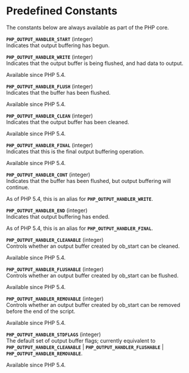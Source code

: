 Predefined Constants
====================

The constants below are always available as part of the PHP core.

**`PHP_OUTPUT_HANDLER_START`** (<span class="type">integer</span>)  
Indicates that output buffering has begun.

**`PHP_OUTPUT_HANDLER_WRITE`** (<span class="type">integer</span>)  
Indicates that the output buffer is being flushed, and had data to
output.

Available since PHP 5.4.

**`PHP_OUTPUT_HANDLER_FLUSH`** (<span class="type">integer</span>)  
Indicates that the buffer has been flushed.

Available since PHP 5.4.

**`PHP_OUTPUT_HANDLER_CLEAN`** (<span class="type">integer</span>)  
Indicates that the output buffer has been cleaned.

Available since PHP 5.4.

**`PHP_OUTPUT_HANDLER_FINAL`** (<span class="type">integer</span>)  
Indicates that this is the final output buffering operation.

Available since PHP 5.4.

**`PHP_OUTPUT_HANDLER_CONT`** (<span class="type">integer</span>)  
Indicates that the buffer has been flushed, but output buffering will
continue.

As of PHP 5.4, this is an alias for **`PHP_OUTPUT_HANDLER_WRITE`**.

**`PHP_OUTPUT_HANDLER_END`** (<span class="type">integer</span>)  
Indicates that output buffering has ended.

As of PHP 5.4, this is an alias for **`PHP_OUTPUT_HANDLER_FINAL`**.

**`PHP_OUTPUT_HANDLER_CLEANABLE`** (<span class="type">integer</span>)  
Controls whether an output buffer created by <span
class="function">ob\_start</span> can be cleaned.

Available since PHP 5.4.

**`PHP_OUTPUT_HANDLER_FLUSHABLE`** (<span class="type">integer</span>)  
Controls whether an output buffer created by <span
class="function">ob\_start</span> can be flushed.

Available since PHP 5.4.

**`PHP_OUTPUT_HANDLER_REMOVABLE`** (<span class="type">integer</span>)  
Controls whether an output buffer created by <span
class="function">ob\_start</span> can be removed before the end of the
script.

Available since PHP 5.4.

**`PHP_OUTPUT_HANDLER_STDFLAGS`** (<span class="type">integer</span>)  
The default set of output buffer flags; currently equivalent to
**`PHP_OUTPUT_HANDLER_CLEANABLE`** \| **`PHP_OUTPUT_HANDLER_FLUSHABLE`**
\| **`PHP_OUTPUT_HANDLER_REMOVABLE`**.

Available since PHP 5.4.
